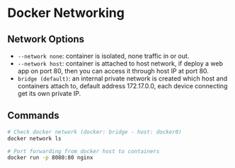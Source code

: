 # Docker Networking

## Network Options

- `--network none`: container is isolated, none traffic in or out.
- `--network host`: container is attached to host network, if deploy a web app on port 80, then you can access it through host IP at port 80.
- `bridge (default)`: an internal private network is created which host and containers attach to, default address 172.17.0.0, each device connecting get its own private IP.

## Commands

```sh
# Check docker network (docker: bridge - host: docker0)
docker network ls

# Port forwarding from docker host to containers
docker run -p 8080:80 nginx

```
